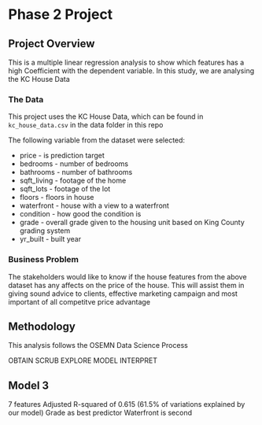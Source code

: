 # Phase 2 Project


## Project Overview

This is a multiple linear regression analysis to show which features has a high Coefficient with the dependent variable. In this study, we are analysing the KC House Data

### The Data

This project uses the KC House Data, which can be found in  `kc_house_data.csv` in the data folder in this repo

The following variable from the dataset were selected:

* price -  is prediction target
* bedrooms -  number of bedrooms
* bathrooms - number of bathrooms
* sqft_living -  footage of the home
* sqft_lots -  footage of the lot
* floors -  floors in house
* waterfront - house with a view to a waterfront
* condition - how good the condition is
* grade - overall grade given to the housing unit based on King County grading system
* yr_built - built year

### Business Problem

The stakeholders would like to know if the house features from the above dataset has any affects on the price of the house. This will assist them in giving sound advice to clients, effective marketing campaign and most important of all competitve price advantage

## Methodology

This analysis follows the OSEMN Data Science Process

OBTAIN
SCRUB
EXPLORE
MODEL
INTERPRET

## Model 3

7 features
Adjusted R-squared of 0.615 (61.5% of variations explained by our model)
Grade as best predictor
Waterfront is second

